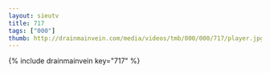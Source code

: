 ```yaml
--- 
layout: sieutv
title: 717
tags: ["000"]
thumb: http://drainmainvein.com/media/videos/tmb/000/000/717/player.jpg
---
```

{% include drainmainvein key="717" %} 
